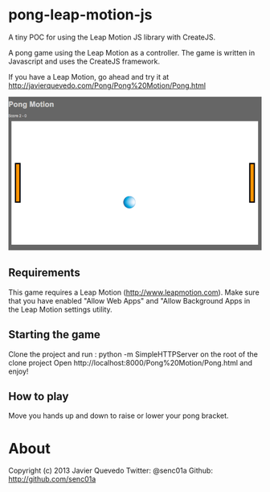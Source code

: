 pong-leap-motion-js
===================
A tiny POC for using the Leap Motion JS library with CreateJS.

A pong game using the Leap Motion as a controller. The game is written in Javascript and uses the CreateJS framework.

If you have a Leap Motion, go ahead and try it at http://javierquevedo.com/Pong/Pong%20Motion/Pong.html

![PongMotion](Pong%20Motion/assets/screenshot.png)


Requirements
---------------
This game requires a Leap Motion (http://www.leapmotion.com). Make sure that you have enabled "Allow Web Apps" and "Allow Background Apps
 in the Leap Motion settings utility.
 
Starting the game
---------------
Clone the project and run : python -m SimpleHTTPServer on the root of the clone project
Open http://localhost:8000/Pong%20Motion/Pong.html and enjoy!

How to play
---------------
Move you hands up and down to raise or lower your pong bracket.


About
===================
Copyright (c) 2013 Javier Quevedo
Twitter: @senc01a
Github: http://github.com/senc01a




